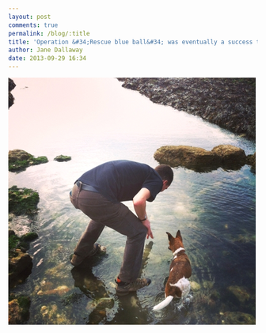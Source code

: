 ```yaml
---
layout: post
comments: true
permalink: /blog/:title
title: 'Operation &#34;Rescue blue ball&#34; was eventually a success tho it was my male human who performed the rescue mission'
author: Jane Dallaway
date: 2013-09-29 16:34
---
```


<div><a href="/media/CPtp_photo.JPG"><img src="/media/CPtp_thumb_photo.JPG" width="500" height="500"/></a></div>



 
      
